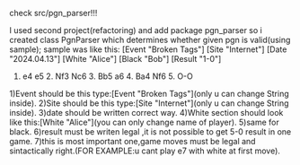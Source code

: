 

check src/pgn_parser!!!


I used second project(refactoring) and add package pgn_parser
so i created class PgnParser which determines whether given pgn is valid(using sample);
sample was like this:
[Event "Broken Tags"]
[Site "Internet"]
[Date "2024.04.13"]
[White "Alice"]
[Black "Bob"]
[Result "1-0"]

1. e4 e5 2. Nf3 Nc6 3. Bb5 a6 4. Ba4 Nf6 5. O-O

1)Event should be this type:[Event "Broken Tags"](only u can change String inside).
2)Site should be this type:[Site "Internet"](only u can change String inside).
3)date should be written correct way.
4)White section should look like this:[White "Alice"](you can only change name of player).
5)same for black.
6)result must be writen legal ,it is not possible to get 5-0 result in one game.
7)this is most important one,game moves must be legal and sintactically right.(FOR EXAMPLE:u cant play e7 with white at first move).